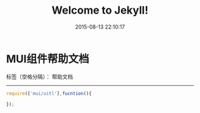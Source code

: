 ﻿---
layout: post
title:  "Welcome to Jekyll!"
date:   2015-08-13 22:10:17
categories: jekyll update
---
# MUI组件帮助文档

标签（空格分隔）： 帮助文档

---

```javascript
require(['mui/uitl'],fucntion(){
    
});

```


